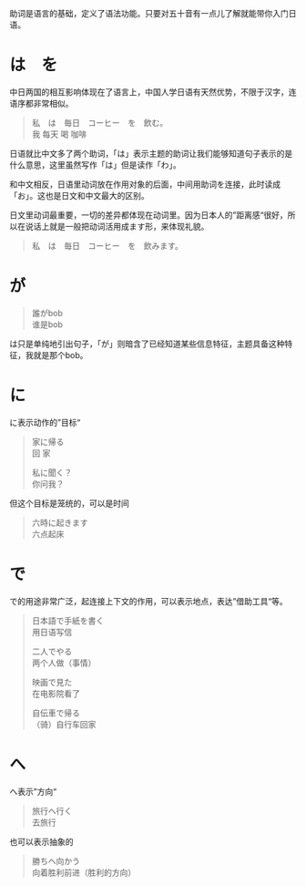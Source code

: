助词是语言的基础，定义了语法功能。只要对五十音有一点儿了解就能带你入门日语。

# は　を

中日两国的相互影响体现在了语言上，中国人学日语有天然优势，不限于汉字，连语序都非常相似。

> 私　は　毎日　コーヒー　を　飲む。  
> 我 每天 喝 咖啡

日语就比中文多了两个助词，「は」表示主题的助词让我们能够知道句子表示的是什么意思，这里虽然写作「は」但是读作「わ」。

和中文相反，日语里动词放在作用对象的后面，中间用助词を连接，此时读成「お」。这也是日文和中文最大的区别。

日文里动词最重要，一切的差异都体现在动词里。因为日本人的”距离感“很好，所以在说话上就是一般把动词活用成ます形，来体现礼貌。

> 私　は　毎日　コーヒー　を　飲みます。

# が

> 誰がbob  
> 谁是bob

は只是单纯地引出句子，「が」则暗含了已经知道某些信息特征，主题具备这种特征，我就是那个bob。

# に

に表示动作的”目标“

> 家に帰る  
> 回 家
>
> 私に聞く？  
> 你问我？

但这个目标是笼统的，可以是时间

> 六時に起きます  
> 六点起床

# で

で的用途非常广泛，起连接上下文的作用，可以表示地点，表达”借助工具“等。

> 日本語で手紙を書く  
> 用日语写信
>
> 二人でやる  
> 两个人做（事情）
>
> 映画で見た  
> 在电影院看了
>
> 自伝車で帰る  
> （骑）自行车回家

# へ

へ表示”方向“

> 旅行へ行く  
> 去旅行

也可以表示抽象的

> 勝ちへ向かう  
> 向着胜利前进（胜利的方向）



